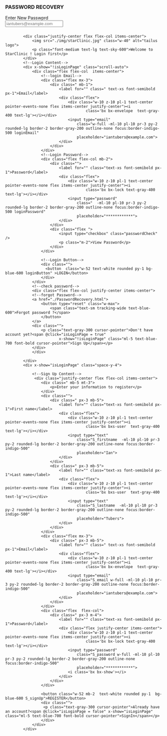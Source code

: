  <div>
                    <!--form three-->
                    <h3>PASSWORD RECOVERY</h3>
                    <form>
                        <div>
                            <!--Email part-->
                            <div class="flex">
                                <div class=" mb-1">
                                    <label for="" class=" text-xs font-semibold px-1">Enter New Passwprd</label>
                                    <div class="flex">
                                        <div class="w-10 z-10 pl-1 text-center pointer-events-none flex items-center justify-center"><i
                                                class='bx bx-envelope  text-gray-400 text-lg'></i></div>
                                        <input type="email"
                                            class="L_email w-full -ml-10 pl-10 pr-3 py-2 rounded-lg border-2 border-gray-200 outline-none focus:border-indigo-500"
                                            placeholder="iantubers@example.com">
                                    </div>
                                </div>
                            </div>
                            <!--End Email Part-->
                        </div>
                    </form>
                </div>




### <div class=" flex flex-col h-screen justify-center flex-1" x-data="app">
            <div class="justify-center flex flex-col items-center">
                <img src="./img/starClinic.jpg" class="w-40" alt="tailus logo">
                <p class="font-medium text-lg text-sky-600">Welcome to StarClinic ! Login first</p>
            </div>
            <!--Login Content-->
            <div x-show="!isLoginPage" class="scroll-auto">
                <div class="flex flex-col  items-center">
                    <!--login Email-->
                    <div class="flex mx-3">
                        <div class=" mb-1">
                            <label for="" class=" text-xs font-semibold px-1">Email</label>
                            <div class="flex">
                                <div class="w-10 z-10 pl-1 text-center pointer-events-none flex items-center justify-center"><i
                                        class='bx bx-envelope  text-gray-400 text-lg'></i></div>
                                <input type="email"
                                    class="w-full -ml-10 pl-10 pr-3 py-2 rounded-lg border-2 border-gray-200 outline-none focus:border-indigo-500 loginEmail"
                                    placeholder="iantubers@example.com">
                            </div>
                        </div>
                    </div>
                    <!--Login Password-->
                    <div class="flex flex-col mb-2">
                        <div class="">
                            <label for="" class="text-xs font-semibold px-1">Password</label>
                            <div class="flex">
                                <div class="w-10 z-10 pl-1 text-center pointer-events-none flex items-center justify-center"><i
                                        class='bx bx-lock text-gray-400 text-lg'></i></div>
                                <input type="password"
                                    class="  -ml-10 pl-10 pr-3 py-2 rounded-lg border-2 border-gray-200 outline-none focus:border-indigo-500 loginPassword"
                                    placeholder="************">
                            </div>
                        </div>
                        <div class="flex ">
                            <input type="checkbox" class="passwordCheck" />
                            <p class="m-2">View Password</p>
                        </div>
                    </div>
                    
                    <!--Login Button-->
                    <div class="">
                      <button  class="w-52 text-white rounded py-1 bg-blue-600 loginButton" >LOGIN</button>
                    </div>
                </div>
                <!--check password-->
                <div class="flex flex-col justify-center items-center">
                <!--forgot Password-->
                <a href="./PasswordRecovery.html">
                    <button type="reset" class="w-max">
                        <span class="text-sm tracking-wide text-blue-600">Forgot password ?</span>
                    </button>
                </a>
                <div class="">
                    <p class="text-gray-300 cursor-pointer">Don't have account yet?<span @click="isLoginPage = true"
                            x-show="!isLoginPage" class="ml-5 text-blue-700 font-bold cursor-pointer">Sign Up</span></p>
                </div>
                </div>
                
            </div>
            <div x-show="isLoginPage" class="space-y-4">
            
                <!--Sign Up Content-->
                 <div class="justify-center flex flex-col items-center">
                    <div class=" mb-5 mt-3">
                        <p>Enter your information to register</p>
                    </div>
                    <div class="">
                        <div class=" px-3 mb-5">
                            <label for="" class="text-xs font-semibold px-1">First name</label>
                            <div class="flex">
                                <div class="w-10 z-10 pl-1 text-center pointer-events-none flex items-center justify-center"><i
                                        class='bx bxs-user  text-gray-400 text-lg'></i></div>
                                <input type="text"
                                    class="S_firstname  -ml-10 pl-10 pr-3 py-2 rounded-lg border-2 border-gray-200 outline-none focus:border-indigo-500"
                                    placeholder="Ian">
                            </div>
                        </div>
                        <div class=" px-3 mb-5">
                            <label for="" class="text-xs font-semibold px-1">Last name</label>
                            <div class="flex">
                                <div class="w-10 z-10 pl-1 text-center pointer-events-none flex items-center justify-center"><i
                                        class='bx bxs-user  text-gray-400 text-lg'></i></div>
                                <input type="text"
                                    class="S_lastname  -ml-10 pl-10 pr-3 py-2 rounded-lg border-2 border-gray-200 outline-none focus:border-indigo-500"
                                    placeholder="Tubers">
                            </div>
                        </div>
                    </div>
                    <div class="flex mx-3">
                        <div class=" px-3 mb-5">
                            <label for="" class=" text-xs font-semibold px-1">Email</label>
                            <div class="flex">
                                <div class="w-10 z-10 pl-1 text-center pointer-events-none flex items-center justify-center"><i
                                        class='bx bx-envelope  text-gray-400 text-lg'></i></div>
                                <input type="email"
                                    class="S_email w-full -ml-10 pl-10 pr-3 py-2 rounded-lg border-2 border-gray-200 outline-none focus:border-indigo-500"
                                    placeholder="iantubers@example.com">
                            </div>
                        </div>
                    </div>
                    <div class="flex  flex-col">
                        <div class=" px-3 m-4">
                            <label for="" class="text-xs font-semibold px-1">Password</label>
                            <div class="flex justify-center items-center">
                                <div class="w-10 z-10 pl-1 text-center pointer-events-none flex items-center justify-center"><i
                                        class='bx bx-lock text-gray-400 text-lg'></i></div>
                                <input type="password"
                                    class="S_password w-full -ml-10 pl-10 pr-3 py-2 rounded-lg border-2 border-gray-200 outline-none focus:border-indigo-500"
                                    placeholder="************">
                                <i class='bx bx-show'></i>
                            </div>
                        </div>
                    </div>
                   
                    <button class="w-52 mb-2  text-white rounded py-1  bg-blue-600 S_signUp">REGISTER</button>
                    <div class="">
                     <p class="text-gray-300 cursor-pointer">Already have an account?<span @click="isLoginPage = false" x-show="isLoginPage" class="ml-5 text-blue-700 font-bold cursor-pointer">SignIn</span></p>
                    </div>
                </div>
            </div>
            
###    </div>       